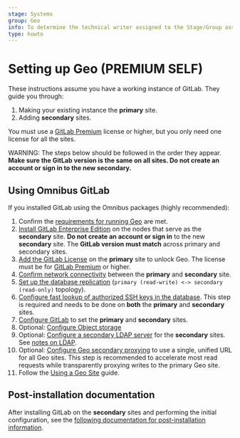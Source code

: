 ```yaml
---
stage: Systems
group: Geo
info: To determine the technical writer assigned to the Stage/Group associated with this page, see https://about.gitlab.com/handbook/product/ux/technical-writing/#assignments
type: howto
---
```


# Setting up Geo **(PREMIUM SELF)**

These instructions assume you have a working instance of GitLab. They guide you through:

1. Making your existing instance the **primary** site.
1. Adding **secondary** sites.

You must use a [GitLab Premium](https://about.gitlab.com/pricing/) license or higher,
but you only need one license for all the sites.

WARNING:
The steps below should be followed in the order they appear. **Make sure the GitLab version is the same on all sites. Do not create an account or sign in to the new secondary.**

## Using Omnibus GitLab

If you installed GitLab using the Omnibus packages (highly recommended):

1. Confirm the [requirements for running Geo](../index.md#requirements-for-running-geo) are met.
1. [Install GitLab Enterprise Edition](https://about.gitlab.com/install/) on the nodes that serve as the **secondary** site. **Do not create an account or sign in** to the new **secondary** site. The **GitLab version must match** across primary and secondary sites.
1. [Add the GitLab License](../../../user/admin_area/license.md) on the **primary** site to unlock Geo. The license must be for [GitLab Premium](https://about.gitlab.com/pricing/) or higher.
1. [Confirm network connectivity](../index.md#firewall-rules) between the **primary** and **secondary** site.
1. [Set up the database replication](database.md) (`primary (read-write) <-> secondary (read-only)` topology).
1. [Configure fast lookup of authorized SSH keys in the database](../../operations/fast_ssh_key_lookup.md). This step is required and needs to be done on **both** the **primary** and **secondary** sites.
1. [Configure GitLab](../replication/configuration.md) to set the **primary** and **secondary** sites.
1. Optional: [Configure Object storage](../../object_storage.md)
1. Optional: [Configure a secondary LDAP server](../../auth/ldap/index.md) for the **secondary** sites. See [notes on LDAP](../index.md#ldap).
1. Optional: [Configure Geo secondary proxying](../secondary_proxy/index.md) to use a single, unified URL for all Geo sites. This step is recommended to accelerate most read requests while transparently proxying writes to the primary Geo site.
1. Follow the [Using a Geo Site](../replication/usage.md) guide.

## Post-installation documentation

After installing GitLab on the **secondary** sites and performing the initial configuration, see the [following documentation for post-installation information](../index.md#post-installation-documentation).
